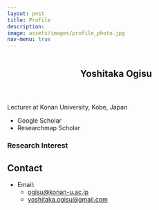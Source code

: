 ```yaml
---
layout: post
title: Profile
description: 
image: assets/images/profile_photo.jpg
nav-menu: true
---
```


<!-- Main -->
<div id="main">


<section id="two" class="spotlights">
	<section class="scroll-fade">
		<div class="image">
      <img src="{{ 'assets/images/profile_photo.jpg' | relative_url }}" alt="" data-position="top center" />
    </div>
		<div class="content">
			<div class="inner">
				<header class="major">
          <h2>
          Yoshitaka Ogisu
          </h2>
        </header>
        <p>Lecturer at <a herf="https://www.konan-u.ac.jp/">Konan University</a>, Kobe, Japan</p>
        <ul>
        <li> <a herf="https://scholar.google.co.jp/citations?user=olbpst8AAAAJ">Google Scholar</li>
        <li> <a herf="https://researchmap.jp/yoshitaka_ogisu">Researchmap Scholar</li>
        </ul>
			</div>
		</div>
	</section>
</section>


### Research Interest

## Contact
- Email: 
  - ogisu@konan-u.ac.jp
  - yoshitaka.ogisu@gmail.com